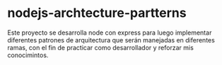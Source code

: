 # nodejs-archtecture-partterns
Este proyecto se desarrolla node con express para luego implementar diferentes patrones de arquitectura que serán manejadas en diferentes ramas, con el fin de practicar como desarrollador y reforzar mis conocimintos.
